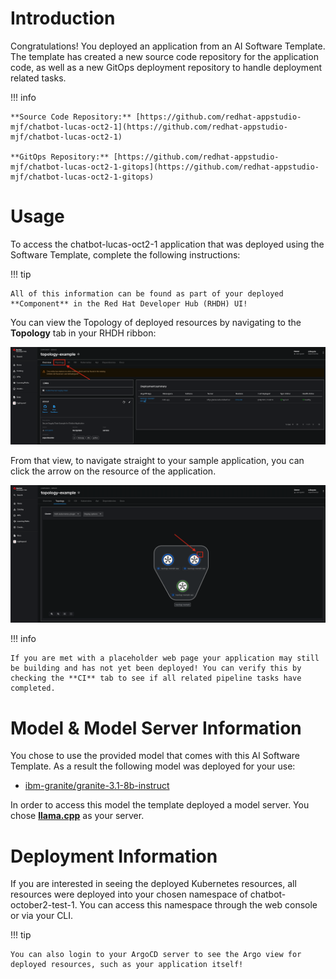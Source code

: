 # **Introduction**

Congratulations! You deployed an application from an AI Software Template. The template has created a new source code repository for the application code, as well as a new GitOps deployment repository to handle deployment related tasks.

!!! info

    **Source Code Repository:** [https://github.com/redhat-appstudio-mjf/chatbot-lucas-oct2-1](https://github.com/redhat-appstudio-mjf/chatbot-lucas-oct2-1)

    **GitOps Repository:** [https://github.com/redhat-appstudio-mjf/chatbot-lucas-oct2-1-gitops](https://github.com/redhat-appstudio-mjf/chatbot-lucas-oct2-1-gitops)

# **Usage**

To access the chatbot-lucas-oct2-1 application that was deployed using the Software Template, complete the following instructions:

!!! tip

    All of this information can be found as part of your deployed **Component** in the Red Hat Developer Hub (RHDH) UI!

You can view the Topology of deployed resources by navigating to the **Topology** tab in your RHDH ribbon:

![Topology Ribbon](./images/topology-ribbon.png)

From that view, to navigate straight to your sample application, you can click the arrow on the resource of the application.

![Topology View Application Link](./images/topology-app-link.png)

!!! info

    If you are met with a placeholder web page your application may still be building and has not yet been deployed! You can verify this by checking the **CI** tab to see if all related pipeline tasks have completed.

# **Model & Model Server Information**

You chose to use the provided model that comes with this AI Software Template. As a result the following model was deployed for your use:

- [ibm-granite/granite-3.1-8b-instruct](https://huggingface.co/ibm-granite/granite-3.1-8b-instruct)

In order to access this model the template deployed a model server. You chose **[llama.cpp]( https://github.com/redhat-ai-dev/developer-images/tree/main/model-servers/llamacpp_python/0.3.8)** as your server.

# **Deployment Information**

If you are interested in seeing the deployed Kubernetes resources, all resources were deployed into your chosen namespace of chatbot-october2-test-1. You can access this namespace through the web console or via your CLI.

!!! tip

    You can also login to your ArgoCD server to see the Argo view for deployed resources, such as your application itself!
